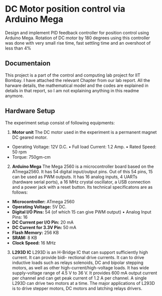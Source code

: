 # DC Motor position control via Arduino Mega
Design and implement PID feedback controller for position control using Arduino Mega. Rotation of DC motor by 180 degrees using this controller was done with very small rise time, fast settling time and an overshoot of less than 4%

## Documentaion
This project is a part of the control and computing lab project for IIT Bombay. I have attached the relevant Chapter from our lab report. All the harware details, the mathematical model and the codes are explained in details in that report, so I am not explaining anything in this readme anymore.

## Hardware Setup

The experiment setup consist of following equipments:
1. **Motor unit**
The DC motor used in the experiment is a permanent magnet DC geared motor.
* Operating Voltage: 12V D.C. • Full load Current: 1.2 Amp. • Rated Speed: 50 rpm
* Torque: 750gm-cm

2. **Arduino Mega**
The Mega 2560 is a microcontroller board based on the ATmega2560. It has 54 digital input/output pins. Out of this 54 pins, 15 can be used as PWM outputs. It has 16 analog inputs, 4 UARTs (hardware serial ports), a 16 MHz crystal oscillator, a USB connection and a power jack with a reset button. Its technical specificatons are as follows:
* **Microcontroller:** ATmega 2560
* **Operating Voltage:** 5V DC.
* **Digital I/O Pins:** 54 (of which 15 can give PWM output) • Analog Input Pins: 16
* **DC Current per I/O Pin:** 20 mA
* **DC Current for 3.3V Pin:** 50 mA
* **Flash Memory:** 256 KB
* **SRAM:** 8 KB
* **Clock Speed:** 16 MHz

3. **L293D IC**
L293D is an H-Bridge IC that can support sufficiently high current. It can provide bidi- rectional drive currents. It can to drive inductive loads such as relays solenoids, DC and bipolar stepping motors, as well as other high-current/high-voltage loads. It has wide supply-voltage range of 4.5 V to 36 V. It provides 600 mA output current per channel and can get peak current of 1.2 A per channel. A single L293D can drive two motors at a time.
The major applications of L293D is to drive stepper motors, DC motors and latching relays drivers.
